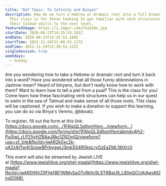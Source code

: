 ```yaml
---
title: "Daf Topic: To Infinity and Binyan"
description: How do we turn a Hebrew or Aramaic root into a full blown word?
  This class is for those looking to get familiar with verb structures and take
  their Talmud skills to the next level.
featuredImage: https://i.imgur.com/ChaIXAx.jpg
startDate: 2020-08-23T14:25:53.101Z
endDate: 2020-08-23T14:25:53.109Z
startTime: 2021-11-24T21:00:53.117Z
endTime: 2021-11-24T22:30:53.122Z
singleSession: true
weekdays:
  - Sunday
---
```

<!--StartFragment-->

Are you wondering how to take a Hebrew or Aramaic root and turn it back into a word? Have you wondered what all those funny abbreviations in Jastrow mean? Heard of binyans, but don't really know how to work with them? Want to learn how to tell a piel from a pual? This is the class for you! Come learn how these fascinating verb structures can help us in our quest to swim in the sea of Talmud and make sense of all those roots. This class will be captioned. If you wish to make a donation to support this learning, you can do so via Binya's Venmo, @bkoatz.

To register, fill out the form at this link:\
[https://docs.google.com/.../1FAIpQLSdIIomYenr.../viewform...](https://docs.google.com/forms/d/e/1FAIpQLSdIIomYenrabmdy4jh2-Pu0jwI_rLP25yHZBAaJRkc1ZRZmIQ/viewform?usp=sf_link&fbclid=IwAR2k0xc2k-oA2zAtTw4rScpwBPrbygwlJ3mkSS4R0kpLrvGzEaZML18tXrU)

This event will also be streamed by Jewish LIVE at [https://www.jewishlive.org/shel-maala](https://www.jewishlive.org/shel-maala?fbclid=IwAR0tNVZifFhkf8E1WMvSaGTvRb1c9LSTRBaU9_L80eQCUAiAwsM2jrqD568) 

<!--EndFragment-->